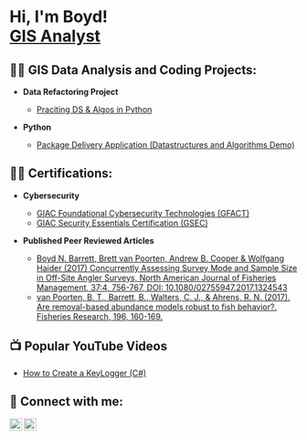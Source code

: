 <h1>Hi, I'm Boyd! <br/><a href="https://www.linkedin.com/in/boyd-barrett">GIS Analyst</a>
<h2>👨‍💻 GIS Data Analysis and Coding Projects:</h2>

- <b>Data Refactoring Project</b>
  - [Praciting DS & Algos in Python](https://github.com/Boyd-N-Barrett/DataRefactoringLab/tree/main)

- <b>Python</b>
  - [Package Delivery Application (Datastructures and Algorithms Demo)](https://)

<h2>👨‍💻 Certifications:</h2>

- <b>Cybersecurity</b>
  - [GIAC Foundational Cybersecurity Technologies (GFACT)](https://www.credly.com/badges/474bfc8c-0641-43ec-9080-3ff8f8c9a1f3)
  - [GIAC Security Essentials Certification (GSEC)](https://www.credly.com/badges/4a27992b-6134-461d-be38-4ae54627928b)
 
- <b>Published Peer Reviewed Articles</b>
  - [Boyd N. Barrett, Brett van Poorten, Andrew B. Cooper & Wolfgang Haider (2017) Concurrently Assessing Survey Mode and Sample Size in Off-Site Angler Surveys, North American Journal of Fisheries Management, 37:4, 756-767, DOI: 10.1080/02755947.2017.1324543](https://www.tandfonline.com/doi/abs/10.1080/02755947.2017.1324543)
  - [van Poorten, B. T., Barrett, B., Walters, C. J., & Ahrens, R. N. (2017). Are removal-based abundance models robust to fish behavior?. Fisheries Research, 196, 160-169.](https://www.sciencedirect.com/science/article/abs/pii/S0165783617301650)

<h2>📺 Popular YouTube Videos</h2>

- [How to Create a KeyLogger (C#)](https://)

<h2> 🤳 Connect with me:</h2>

[<img align="left" alt="JoshMadakor | YouTube" width="22px" src="https://cdn.jsdelivr.net/npm/simple-icons@v3/icons/youtube.svg" />][youtube]
[<img align="left" alt="JoshMadakor | LinkedIn" width="22px" src="https://cdn.jsdelivr.net/npm/simple-icons@v3/icons/linkedin.svg" />][linkedin]

[youtube]: https://www.youtube.com/@boydbarrett5819
[linkedin]: https://www.linkedin.com/in/boyd-barrett

<!--
**joshmadakor1/joshmadakor1** is a ✨ _special_ ✨ repository because its `README.md` (this file) appears on your GitHub profile.

Here are some ideas to get you started:

- 🔭 I’m currently working on ...
- 🌱 I’m currently learning ...
- 👯 I’m looking to collaborate on ...
- 🤔 I’m looking for help with ...
- 💬 Ask me about ...
- 📫 How to reach me: ...
- 😄 Pronouns: ...
- ⚡ Fun fact: ...
-->

